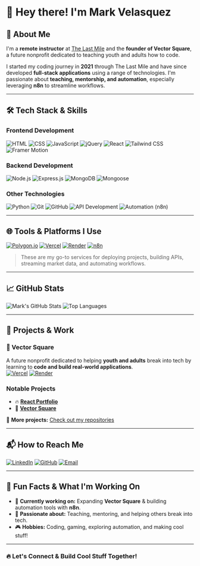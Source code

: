 # 👋 Hey there! I'm Mark Velasquez

## 🚀 About Me

I'm a **remote instructor** at [The Last Mile](https://thelastmile.org/) and the **founder of Vector Square**, a future nonprofit dedicated to teaching youth and adults how to code.  

I started my coding journey in **2021** through The Last Mile and have since developed **full-stack applications** using a range of technologies. I'm passionate about **teaching, mentorship, and automation**, especially leveraging **n8n** to streamline workflows.

---

## 🛠️ Tech Stack & Skills

### **Frontend Development**
![HTML](https://img.shields.io/badge/HTML5-E34F26?style=for-the-badge&logo=html5&logoColor=white)
![CSS](https://img.shields.io/badge/CSS3-1572B6?style=for-the-badge&logo=css3&logoColor=white)
![JavaScript](https://img.shields.io/badge/JavaScript-F7DF1E?style=for-the-badge&logo=javascript&logoColor=black)
![jQuery](https://img.shields.io/badge/jQuery-0769AD?style=for-the-badge&logo=jquery&logoColor=white)
![React](https://img.shields.io/badge/React-61DAFB?style=for-the-badge&logo=react&logoColor=black)
![Tailwind CSS](https://img.shields.io/badge/TailwindCSS-38B2AC?style=for-the-badge&logo=tailwind-css&logoColor=white)
![Framer Motion](https://img.shields.io/badge/Framer_Motion-EF2D5E?style=for-the-badge&logo=framer&logoColor=white)

### **Backend Development**
![Node.js](https://img.shields.io/badge/Node.js-339933?style=for-the-badge&logo=nodedotjs&logoColor=white)
![Express.js](https://img.shields.io/badge/Express.js-000000?style=for-the-badge&logo=express&logoColor=white)
![MongoDB](https://img.shields.io/badge/MongoDB-4EA94B?style=for-the-badge&logo=mongodb&logoColor=white)
![Mongoose](https://img.shields.io/badge/Mongoose-880000?style=for-the-badge&logo=mongodb&logoColor=white)

### **Other Technologies**
![Python](https://img.shields.io/badge/Python-3776AB?style=for-the-badge&logo=python&logoColor=white)
![Git](https://img.shields.io/badge/Git-F05032?style=for-the-badge&logo=git&logoColor=white)
![GitHub](https://img.shields.io/badge/GitHub-181717?style=for-the-badge&logo=github&logoColor=white)
![API Development](https://img.shields.io/badge/API_Development-005571?style=for-the-badge&logo=api&logoColor=white)
![Automation (n8n)](https://img.shields.io/badge/n8n-FF3E00?style=for-the-badge&logo=n8n&logoColor=white)

---

## 🌐 Tools & Platforms I Use

[![Polygon.io](https://img.shields.io/badge/Polygon.io-Market%20Data%20API-orange?style=for-the-badge&logo=polygon&logoColor=white)](https://polygon.io/)
[![Vercel](https://img.shields.io/badge/Vercel-Deploy%20Frontend-black?style=for-the-badge&logo=vercel&logoColor=white)](https://vercel.com/)
[![Render](https://img.shields.io/badge/Render-Deploy%20Backend-blue?style=for-the-badge&logo=render&logoColor=white)](https://render.com/)
[![n8n](https://img.shields.io/badge/n8n-Automation-FF3E00?style=for-the-badge&logo=n8n&logoColor=white)](https://n8n.io/)

> These are my go-to services for deploying projects, building APIs, streaming market data, and automating workflows.

---

## 📈 GitHub Stats

![Mark's GitHub Stats](https://github-readme-stats.vercel.app/api?username=MCVelasquez45&show_icons=true&theme=tokyonight)
![Top Languages](https://github-readme-stats.vercel.app/api/top-langs/?username=MCVelasquez45&layout=compact&theme=tokyonight)

---

## 🌟 Projects & Work

### **🚀 Vector Square**
A future nonprofit dedicated to helping **youth and adults** break into tech by learning to **code and build real-world applications**.  
[![Vercel](https://img.shields.io/badge/Vercel-Live%20Frontend-black?style=flat&logo=vercel&logoColor=white)](https://vercel.com/)
[![Render](https://img.shields.io/badge/Render-Live%20Backend-blue?style=flat&logo=render&logoColor=white)](https://render.com/)

### **Notable Projects**
- 🔥 **[React Portfolio](https://github.com/MCVelasquez45/react-portfolio)**  
- 🚀 **[Vector Square](https://github.com/MCVelasquez45/vectorsquare)**  

📌 **More projects:** [Check out my repositories](https://github.com/MCVelasquez45?tab=repositories)

---

## 📬 How to Reach Me

[![LinkedIn](https://img.shields.io/badge/LinkedIn-0077B5?style=for-the-badge&logo=linkedin&logoColor=white)](https://www.linkedin.com/in/mark-velasquez4545/)
[![GitHub](https://img.shields.io/badge/GitHub-181717?style=for-the-badge&logo=github&logoColor=white)](https://github.com/markvelasquez)
[![Email](https://img.shields.io/badge/Email-D14836?style=for-the-badge&logo=gmail&logoColor=white)](mailto:mcvelasquez45@gmail.com)

---

## 🎉 Fun Facts & What I'm Working On
- 🚀 **Currently working on:** Expanding **Vector Square** & building automation tools with **n8n**.
- 🎯 **Passionate about:** Teaching, mentoring, and helping others break into tech.
- 🎮 **Hobbies:** Coding, gaming, exploring automation, and making cool stuff!

---

### 🔥 Let's Connect & Build Cool Stuff Together!
